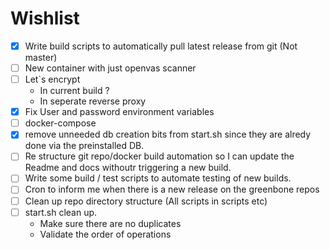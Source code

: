 # Wishlist
- [x] Write build scripts to automatically pull latest release from git (Not master)
- [ ] New container with just openvas scanner
- [ ] Let`s encrypt 
	- In current build ?
	- In seperate reverse proxy
- [x]  Fix User and password environment variables
- [ ] docker-compose 
- [x] remove unneeded db creation bits from start.sh since they are alredy done via the preinstalled DB.
- [ ] Re structure git repo/docker build automation so I can update the Readme and docs withoutr triggering a new build. 
- [ ] Write some build / test scripts to automate testing of new builds. 
- [ ] Cron to inform me when there is a new release on the greenbone repos
- [ ] Clean up repo directory structure (All scripts in scripts etc)
- [ ] start.sh clean up. 
	- Make sure there are no duplicates
	- Validate the order of operations
